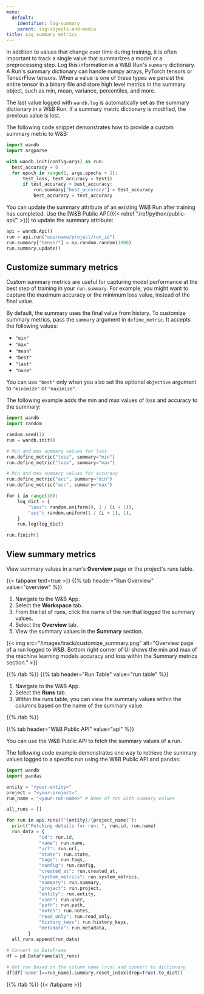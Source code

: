 ```yaml
---
menu:
  default:
    identifier: log-summary
    parent: log-objects-and-media
title: Log summary metrics
---
```


In addition to values that change over time during training, it is often important to track a single value that summarizes a model or a preprocessing step. Log this information in a W&B Run's `summary` dictionary. A Run's summary dictionary can handle numpy arrays, PyTorch tensors or TensorFlow tensors. When a value is one of these types we persist the entire tensor in a binary file and store high level metrics in the summary object, such as min, mean, variance, percentiles, and more.

 The last value logged with `wandb.log` is automatically set as the summary dictionary in a W&B Run. If a summary metric dictionary is modified, the previous value is lost.

The following code snippet demonstrates how to provide a custom summary metric to W&B:

```python
import wandb
import argparse

with wandb.init(config=args) as run:
  best_accuracy = 0
  for epoch in range(1, args.epochs + 1):
      test_loss, test_accuracy = test()
      if test_accuracy > best_accuracy:
          run.summary["best_accuracy"] = test_accuracy
          best_accuracy = test_accuracy
```

You can update the summary attribute of an existing W&B Run after training has completed. Use the [W&B Public API]({{< relref "/ref/python/public-api/" >}}) to update the summary attribute:

```python
api = wandb.Api()
run = api.run("username/project/run_id")
run.summary["tensor"] = np.random.random(1000)
run.summary.update()
```

## Customize summary metrics

Custom summary metrics are useful for capturing model performance at the best step of training in your `run.summary`. For example, you might want to capture the maximum accuracy or the minimum loss value, instead of the final value.

By default, the summary uses the final value from history. To customize summary metrics, pass the `summary` argument in `define_metric`. It accepts the following values:

* `"min"`
* `"max"`
* `"mean"`
* `"best"`
* `"last"`
* `"none"`

You can use `"best"` only when you also set the optional `objective` argument to `"minimize"` or `"maximize"`. 

The following example adds the min and max values of loss and accuracy to the summary:

```python
import wandb
import random

random.seed(1)
run = wandb.init()

# Min and max summary values for loss
run.define_metric("loss", summary="min")
run.define_metric("loss", summary="max")

# Min and max summary values for accuracy
run.define_metric("acc", summary="min")
run.define_metric("acc", summary="max")

for i in range(10):
    log_dict = {
        "loss": random.uniform(0, 1 / (i + 1)),
        "acc": random.uniform(1 / (i + 1), 1),
    }
    run.log(log_dict)

run.finish()
```

## View summary metrics

View summary values in a run's **Overview** page or the project's runs table.

{{< tabpane text=true >}}
{{% tab header="Run Overview" value="overview" %}}

1. Navigate to the W&B App.
2. Select the **Workspace** tab.
3. From the list of runs, click the name of the run that logged the summary values.
4. Select the **Overview** tab.
5. View the summary values in the **Summary** section.

{{< img src="/images/track/customize_summary.png" alt="Overview page of a run logged to W&B. Bottom right corner of UI shows the min and max of the machine learning models accuracy and loss within the Summary metrics section." >}}

{{% /tab %}}
{{% tab header="Run Table" value="run table" %}}

1. Navigate to the W&B App.
2. Select the **Runs** tab.
3. Within the runs table, you can view the summary values within the columns based on the name of the summary value.

{{% /tab %}}

{{% tab header="W&B Public API" value="api" %}}

You can use the W&B Public API to fetch the summary values of a run. 

The following code example demonstrates one way to retrieve the summary values logged to a specific run using the W&B Public API and pandas:

```python
import wandb
import pandas

entity = "<your-entity>"
project = "<your-project>"
run_name = "<your-run-name>" # Name of run with summary values

all_runs = []

for run in api.runs(f"{entity}/{project_name}"):
  print("Fetching details for run: ", run.id, run.name)
  run_data = {
            "id": run.id,
            "name": run.name,
            "url": run.url,
            "state": run.state,
            "tags": run.tags,
            "config": run.config,
            "created_at": run.created_at,
            "system_metrics": run.system_metrics,
            "summary": run.summary,
            "project": run.project,
            "entity": run.entity,
            "user": run.user,
            "path": run.path,
            "notes": run.notes,
            "read_only": run.read_only,
            "history_keys": run.history_keys,
            "metadata": run.metadata,
        }
  all_runs.append(run_data)
  
# Convert to DataFrame  
df = pd.DataFrame(all_runs)

# Get row based on the column name (run) and convert to dictionary
df[df['name']==run_name].summary.reset_index(drop=True).to_dict()
```

{{% /tab %}}
{{< /tabpane >}}






